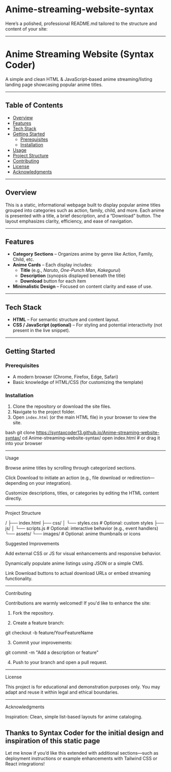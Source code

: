 # Anime-streaming-website-syntax


Here’s a polished, professional README.md tailored to the structure and content of your site:


---

# Anime Streaming Website (Syntax Coder)

A simple and clean HTML & JavaScript–based anime streaming/listing landing page showcasing popular anime titles.

---

##  Table of Contents

- [Overview](#overview)  
- [Features](#features)  
- [Tech Stack](#tech-stack)  
- [Getting Started](#getting-started)  
  - [Prerequisites](#prerequisites)  
  - [Installation](#installation)  
- [Usage](#usage)  
- [Project Structure](#project-structure)  
- [Contributing](#contributing)  
- [License](#license)  
- [Acknowledgments](#acknowledgments)  

---

## Overview

This is a static, informational webpage built to display popular anime titles grouped into categories such as action, family, child, and more. Each anime is presented with a title, a brief description, and a “Download” button. The layout emphasizes clarity, efficiency, and ease of navigation.

---

## Features

- **Category Sections** – Organizes anime by genre like Action, Family, Child, etc.
- **Anime Cards** – Each display includes:
  - **Title** (e.g., *Naruto*, *One-Punch Man*, *Kakegurui*)
  - **Description** (synopsis displayed beneath the title)
  - **Download** button for each item
- **Minimalistic Design** – Focused on content clarity and ease of use.

---

## Tech Stack

- **HTML** – For semantic structure and content layout.  
- **CSS / JavaScript (optional)** – For styling and potential interactivity (not present in the live snippet).  

---

## Getting Started

### Prerequisites

- A modern browser (Chrome, Firefox, Edge, Safari)
- Basic knowledge of HTML/CSS (for customizing the template)

### Installation

1. Clone the repository or download the site files.
2. Navigate to the project folder.
3. Open `index.html` (or the main HTML file) in your browser to view the site.

bash
git clone https://syntaxcoder13.github.io/Anime-streaming-website-syntax/
cd Anime-streaming-website-syntax/
open index.html  # or drag it into your browser


---

Usage

Browse anime titles by scrolling through categorized sections.

Click Download to initiate an action (e.g., file download or redirection—depending on your integration).

Customize descriptions, titles, or categories by editing the HTML content directly.



---

Project Structure

/
├── index.html
├── css/
│   └── styles.css         # Optional: custom styles
├── js/
│   └── scripts.js         # Optional: interactive behavior (e.g., event handlers)
└── assets/
    └── images/            # Optional: anime thumbnails or icons

Suggested Improvements

Add external CSS or JS for visual enhancements and responsive behavior.

Dynamically populate anime listings using JSON or a simple CMS.

Link Download buttons to actual download URLs or embed streaming functionality.



---

Contributing

Contributions are warmly welcomed! If you'd like to enhance the site:

1. Fork the repository.


2. Create a feature branch:

git checkout -b feature/YourFeatureName


3. Commit your improvements:

git commit -m "Add a description or feature"


4. Push to your branch and open a pull request.




---

License

This project is for educational and demonstration purposes only. You may adapt and reuse it within legal and ethical boundaries.


---

Acknowledgments

Inspiration: Clean, simple list-based layouts for anime cataloging.

Thanks to Syntax Coder for the initial design and inspiration of this static page
---

Let me know if you’d like this extended with additional sections—such as deployment instructions or example enhancements with Tailwind CSS or React integrations!

